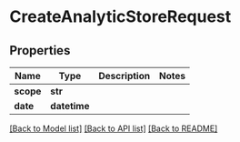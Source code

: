 # CreateAnalyticStoreRequest

## Properties
Name | Type | Description | Notes
------------ | ------------- | ------------- | -------------
**scope** | **str** |  | 
**date** | **datetime** |  | 

[[Back to Model list]](../README.md#documentation-for-models) [[Back to API list]](../README.md#documentation-for-api-endpoints) [[Back to README]](../README.md)


